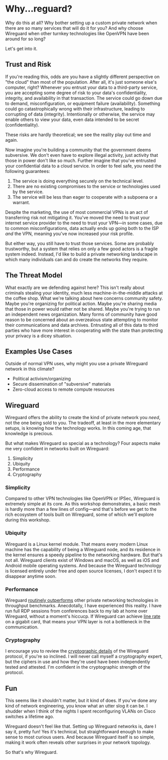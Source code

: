 # Why...reguard?

Why do this at all? Why bother setting up a custom private network when there are so many services that will do it for you? And why choose Wireguard when other turnkey technologies like OpenVPN have been around for so long?

Let's get into it.

## Trust and Risk

If you're reading this, odds are you have a slightly different perspective on "the cloud" than most of the population. After all, it's just someone else's computer, right? Whenever you entrust your data to a third-party service, you are accepting some degree of risk to your data's confidentiality, integrity, and availability in that transaction. The service could go down due to demand, misconfiguration, or equipment failure (availability). Something could go catastrophically wrong with their infrastructure, leading to corrupting of data (integrity). Intentionally or otherwise, the service may enable others to view your data, even data intended to be secret (confidentiality).

These risks are hardly theoretical; we see the reality play out time and again.

Now imagine you're building a community that the government deems subversive. We don't even have to explore illegal activity, just activity that those in power don't like so much. Further imagine that you've entrusted your confidential data to a cloud service. In order to feel safe, you need the following guarantees:

1. The service is doing everything securely on the technical level.
2. There are no existing compromises to the service or technologies used by the service.
3. The service will be less than eager to cooperate with a subpoena or a warrant.

Despite the marketing, the use of most commercial VPNs is an act of transferring risk not mitigating it. You've moved the need to trust your internet service provider to the need to trust your VPN—in some cases, due to common misconfigurations, data actually ends up going both to the ISP _and_ the VPN, meaning you've now increased your risk profile.

But either way, you still have to trust those services. Some are probably trustworthy, but a system that relies on only a few good actors is a fragile system indeed. Instead, I'd like to build a private networking landscape in which many individuals can and do create the networks they require.

## The Threat Model

What exactly are we defending against here? This isn't really about criminals stealing your identity, much less machine-in-the-middle attacks at the coffee shop. What we're talking about here concerns community safety. Maybe you're organizing for political action. Maybe you're sharing media that those in power would rather not be shared. Maybe you're trying to run an independent news organization. Many forms of community have good reason to be concerned about an overzealous state attempting to monitor their communications and data archives. Entrusting all of this data to third parties who have more interest in cooperating with the state than protecting your privacy is a dicey situation.

## Examples Use Cases

Outside of normal VPN uses, why might you use a private Wireguard network in this climate?

- Political activism/organizing
- Secure dissemination of "subversive" materials
- Zero-cloud access to remote compute resources

## Wireguard

Wireguard offers the ability to create the kind of private network you _need_, not the one being sold to you. The tradeoff, at least in the more elementary setups, is knowing how the technology works. In this coming age, that knowledge is precious.

But what makes Wireguard so special as a technology? Four aspects make me very confident in networks built on Wireguard:

1. Simplicity
2. Ubiquity
3. Performance
4. Cryptography

### Simplicity

Compared to other VPN technologies like OpenVPN or IPSec, Wireguard is extremely simple at its core. As this workshop demonstrates, a basic mesh is hardly more than a few lines of config—and that's before we get to the rich ecosystem of tools built on Wireguard, some of which we'll explore during this workshop.

### Ubiquity

Wireguard is a Linux kernel module. That means every modern Linux machine has the capability of being a Wireguard node, and its residence in the kernel ensures a speedy pipeline to the networking hardware. But that's not all. Wireguard clients exist of Windows and macOS, as well as iOS and Android mobile operating systems. And because the Wireguard technology is licensed entirely under free and open source licenses, I don't expect it to disappear anytime soon.

### Performance

Wireguard [routinely outperforms](https://www.wireguard.com/performance/) other private networking technologies in throughput benchmarks. Anecdotally, I have experienced this reality. I have run full RDP sessions from conferences back to my lab at home over Wireguard, without a moment's hiccucp. If Wireguard can achieve [line rate](https://netseccloud.com/understanding-line-rate-in-networking-a-comprehensive-guide) on a gigabit card, that means your VPN layer is not a bottleneck in the communication.

### Cryptography

I encourage you to review the [cryptographic details](https://www.wireguard.com/protocol/) of the Wireguard protocol, if you're so inclined. I will never call myself a cryptography expert, but the ciphers in use and how they're used have been independently tested and attested. I'm confident in the cryptographic strength of the protocol.

## Fun

This seems like it shouldn't matter, but it kind of does. If you've done any kind of network engineering, you know what an utter slog it can be. I shudder when I think of the nights I spent reconfiguring VLANs on Cisco switches a lifetime ago.

Wireguard doesn't feel like that. Setting up Wireguard networks is, dare I say it, pretty fun! Yes it's technical, but straightforward enough to make sense to most curious users. And because Wireguard itself is so simple, making it work often reveals other surprises in your network topology.

So that's why Wireguard.
